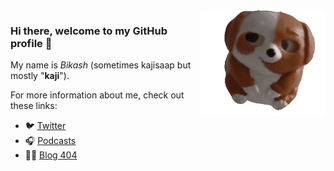 <img align='right' src='https://github.com/kaji-bikash/kaji-bikash/raw/master/doggy.gif' width='200"'>

### Hi there, welcome to my GitHub profile 👋

My name is *Bikash* (sometimes kajisaap but mostly "**kaji**"). 

For more information about me, check out these links:

 - :bird: [Twitter](https://twitter.com/kajisaap/)
 - :headphones: [Podcasts]()
 - :notebook::memo: [Blog 404]()

